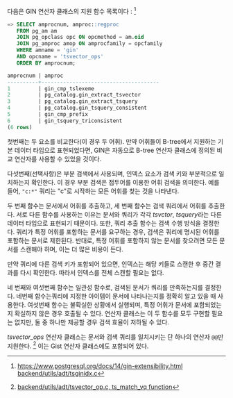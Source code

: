 
다음은 GIN 연산자 클래스의 지원 함수 목록이다 : [^1]


```sql
=> SELECT amprocnum, amproc::regproc
   FROM pg_am am
   JOIN pg_opclass opc ON opcmethod = am.oid
   JOIN pg_amproc amop ON amprocfamily = opcfamily
   WHERE amname = 'gin'
   AND opcname = 'tsvector_ops'
   ORDER BY amprocnum;

amprocnum | amproc
----------+--------------------------------------
1         | gin_cmp_tslexeme
2         | pg_catalog.gin_extract_tsvector
3         | pg_catalog.gin_extract_tsquery
4         | pg_catalog.gin_tsquery_consistent
5         | gin_cmp_prefix
6         | gin_tsquery_triconsistent
(6 rows)
```

첫번째는  두 요소를 비교한다(이 경우 두 어휘). 만약 어휘들이 B-tree에서 지원하는 기본 데이터 타입으로 표현되었다면, GIN은 자동으로 B-tree 연산자 클래스에 정의된 비교 연산자를 사용할 수 있었을 것이다.

다섯번째(선택사항)은 부분 검색에서 사용되며, 인덱스 요소가 검색 키와 부분적으로 일치하는지 확인한다. 이 경우 부분 검색은 접두어를 이용한 어휘 검색을 의미한다.
예를 들어, `"c:*"` 쿼리는 "c"로 시작하는 모든 어휘를 찾는 것을 나타낸다.

두 번째 함수는 문서에서 어휘를 추출하고, 세 번째 함수는 검색 쿼리에서 어휘를 추출한다.
서로 다른 함수를 사용하는 이유는 문서와 쿼리가 각각 *tsvctor*, *tsquery*라는 다른 데이터 타입으로 표현되기 때문이다.
또한, 쿼리 추출 함수는 검색 수행 방식을 결정한다. 쿼리가 특정 어휘를 포함하는 문서를 요구하는 경우, 검색은 쿼리에 명시된 어휘를 포함하는 문서로 제한된다. 
반대로, 특정 어휘를 포함하지 않는 문서를 찾으려면 모든 문서를 스캔해야 하며, 이는 더 많은 비용이 든다.

만약 쿼리에 다른 검색 키가 포함되어 있으면, 인덱스는 해당 키들로 스캔한 후 중간 결과를 다시 확인한다. 따라서 인덱스를 전체 스캔할 필요는 없다.

네 번째와 여섯번째 함수는 일관성 함수로, 검색된 문서가 쿼리를 만족하는지를 결정한다.
네번째 함수는쿼리에 지정한 아이템이 문서에 나타나는지를 정확히 알고 있을 때 사용한다.
여섯번째 함수는 불확실한 상황에서 실행되며, 특정 어휘가 문서에 포함되었는지 확실하지 않은 경우 호출될 수 있다.
연산자 클래스는 이 두 함수를 모두 구현할 필요는 없지만, 둘 중 하나만 제공할 경우 검색 효율이 저하될 수 있다.

*tsvector_ops* 연산자 클래스는 문서와 검색 쿼리를 일치시키는 단 하나의 연산자 `@@`만 지원한다. [^2] 이는 Gist 연산자 클래스에도 포함되어 있다.




[^1]:https://www.postgresql.org/docs/14/gin-extensibility.html
[backend/utils/adt/tsginidx.c](https://git.postgresql.org/gitweb/?p=postgresql.git;a=blob;f=src/backend/utils/adt/tsginidx.c;hb=REL_14_STABLE)
[^2]:[ backend/utils/adt/tsvector_op.c, ts_match_vq function](https://git.postgresql.org/gitweb/?p=postgresql.git;a=blob;f=src/backend/utils/adt/tsvector_op.c;hb=REL_14_STABLE)
